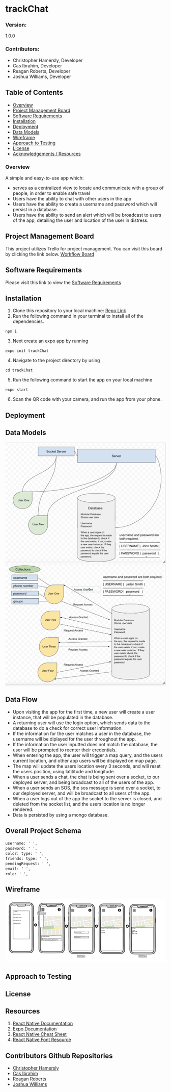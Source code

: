 # trackChat

### Version:
1.0.0

### Contributors:
* Christopher Hamersly, Developer
* Cas Ibrahim, Developer
* Reagan Roberts, Developer
* Joshua Williams, Developer

## Table of Contents
  - [Overview](#overview)
  - [Project Management Board](#project-management-board)
  - [Software Requirements](#software-requirements)
  - [Installation](#installation)
  - [Deployment](#deployment)
  - [Data Models](#uml-data-model)
  - [Wireframe](#wireframe)
  - [Approach to Testing](#approach-to-testing)
  - [License](#license)
  - [Acknowledgements / Resources](#resources)

### Overview

A simple and easy-to-use app which:
* serves as a centralized view to locate and communicate with a group of people, in order to enable safe travel
* Users have the ability to chat with other users in the app
*  Users have the ability to create a username and password which will persist in a database. 
* Users have the ability to send an alert which will be broadcast to users of the app, detailing the user and location of the user in distress. 

## Project Management Board
This project utilizes Trello for project management. You can visit this board by clicking the link below.
[Workflow Board](https://trello.com/b/ghk1xrIa/401finalproject)

## Software Requirements
Please visit this link to view the [Software Requirements](./requirements.md)

## Installation
1. Clone this repository to your local machine: [Repo Link](https://github.com/trackChat/trackChat)
1. Run the following command in your terminal to install all of the dependencies. 
```
npm i
```
3. Next create an expo app by running 
```
expo init trackChat
```
4. Navigate to the project directory by using 
```
cd trackChat
```
5. Run the following command to start the app on your local machine
```
expo start
```
6. Scan the QR code with your camera, and run the app from your phone. 


## Deployment

## Data Models
![UML](./assets/uml.png)
![ERD](./assets/erd.png)
## Data Flow
* Upon visiting the app for the first time, a new user will create a user instance, that will be populated in the database. 
* A returning user will use the login option, which sends data to the database to do a check for correct user information.
* If the information for the user matches a user in the database, the username will be diplayed for the user throughout the app.  
* If the information the user inputted does not match the database, the user will be prompted to reenter their credentials. 
* When entering the app, the user will trigger a map query, and the users current location, and other app users will be displayed on map page. 
*  The map will update the users location every 3 seconds, and will reset the users position, using latititude and longitude. 
*  When a user sends a chat, the chat is being sent over a socket, to our deployed server, and being broadcast to all of the users of the app. 
* When a user sends an SOS, the sos message is send over a socket, to our deployed server, and will be broadcast to all users of the app. 
*  When a user logs out of the app the socket to the server is closed, and deleted from the socket list, and the users location is no longer rendered. 
*  Data is persisted by using a mongo database. 


## Overall Project Schema
```
username: ' ',
password: ' ',
color: type: ' ',
friends: type: ' ',
pendingRequest: ' ',
email: ' ',
role: ' ',
```


## Wireframe
![Wireframe](./assets/wireframe.png)

## Approach to Testing

## License


## Resources
1. [React Native Documentation](https://reactnative.dev/)
1. [Expo Documentation](https://docs.expo.io/get-started/create-a-new-app/)
1. [React Native Cheat Sheet](https://github.com/vhpoet/react-native-styling-cheat-sheet#text)
1. [React Native Font Resource](https://github.com/react-native-training/react-native-fonts)

## Contributors Github Repositories
* [Christopher Hamersly](https://github.com/christopherhamersly)
* [Cas Ibrahim](https://github.com/mamacas)
* [Reagan Roberts](https://github.com/Rearo43)
* [Joshua Williams](https://github.com/jswill88)


